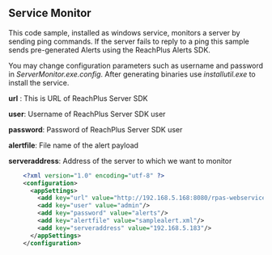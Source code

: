 Service Monitor
---------------
This code sample, installed as windows service, monitors a server by sending ping commands. If the server fails to reply to a ping this sample sends pre-generated Alerts using the ReachPlus Alerts SDK.

You may change configuration parameters such as username and  password in *ServerMonitor.exe.config*.  After generating binaries use *installutil.exe* to install the service.

**url** : This is URL of ReachPlus Server SDK

**user**: Username of ReachPlus Server SDK user

**password**: Password of ReachPlus Server SDK user

**alertfile**: File name of the alert payload

**serveraddress**: Address of the server to which we want to monitor


```xml
    <?xml version="1.0" encoding="utf-8" ?>
    <configuration>
      <appSettings>
        <add key="url" value="http://192.168.5.168:8080/rpas-webservices/jobs"/>
        <add key="user" value="admin"/>
        <add key="password" value="alerts"/>
        <add key="alertfile" value="samplealert.xml"/>
        <add key="serveraddress" value="192.168.5.183"/>
      </appSettings>
    </configuration>
```


